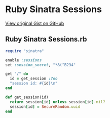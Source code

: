 # Ruby Sinatra Sessions

[View original Gist on GitHub](https://gist.github.com/Integralist/e76b869dd1bc922b658e)

## Ruby Sinatra Sessions.rb

```ruby
require "sinatra"

enable :sessions
set :session_secret, "*&(^B234"

get "/" do
  id = get_session :foo
  "session id: #{id}\n"
end

def get_session(id)
  return session[id] unless session[id].nil?
  session[id] = SecureRandom.uuid
end
```

